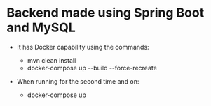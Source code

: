 # Backend made using Spring Boot and MySQL
 - It has Docker capability using the commands:
    - mvn clean install
    - docker-compose up --build --force-recreate
   
 - When running for the second time and on:
    - docker-compose up